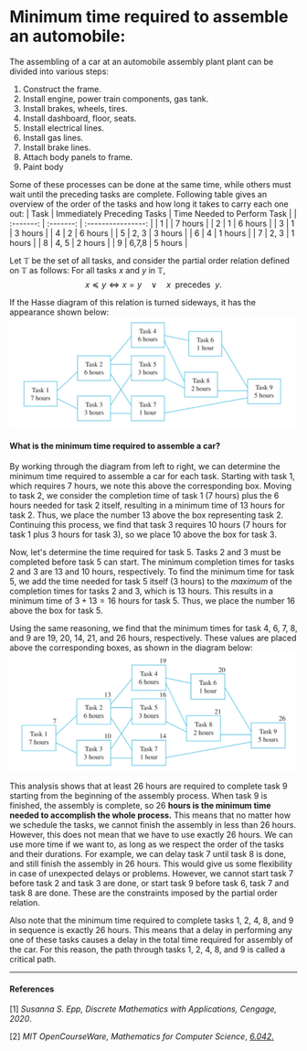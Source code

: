 #  Minimum time required to assemble an automobile:
The assembling of a car at an automobile assembly plant plant can be divided into various steps:
1. Construct the frame.
2. Install engine, power train components, gas tank.
3. Install brakes, wheels, tires.
4. Install dashboard, floor, seats.
5. Install electrical lines.
6. Install gas lines.
7. Install brake lines.
8. Attach body panels to frame.
9. Paint body

Some of these processes can be done at the same time, while others must wait until the preceding tasks are complete. Following table gives an overview of the order of the tasks and how long it takes to carry each one out:
| Task | Immediately Preceding Tasks | Time Needed to Perform Task |
| :-------: | :-------: | :----------------: |
|   1       |           |     7 hours        |
|   2       |   1       |     6 hours        |
|   3       |   1       |     3 hours        |
|   4       |   2       |     6 hours        |
|   5       |   2, 3    |     3 hours        |
|   6       |   4       |     1 hours        |
|   7       |   2, 3    |     1 hours        |
|   8       |   4, 5    |     2 hours        |
|   9       |   6,7,8   |     5 hours        |



Let $\mathbb{T}$ be the set of all tasks, and consider the partial order relation defined on $\mathbb{T}$ as follows: For all tasks $x$ and $y$ in $\mathbb{T}$,
$$x \preceq y \iff x = y \quad \vee \quad  x \enspace \text{precedes} \enspace y.$$

If the Hasse diagram of this relation is turned sideways, it has the appearance shown below:
![Task Diagram](task_diagram.jpeg)




#### What is the minimum time required to assemble a car? 
By working through the diagram from left to right, we can determine the minimum time required to assemble a car for each task. Starting with task $1$, which requires $7$ hours, we note this above the corresponding box. Moving to task $2$, we consider the completion time of task $1$ ($7$ hours) plus the $6$ hours needed for task $2$ itself, resulting in a minimum time of $13$ hours for task 2. Thus, we place the number $13$ above the box representing task $2$. Continuing this process, we find that task $3$ requires $10$ hours ($7$ hours for task $1$ plus $3$ hours for task $3$), so we place $10$ above the box for task $3$.


Now, let's determine the time required for task $5$. Tasks $2$ and $3$ must be completed before task $5$ can start. The minimum completion times for tasks $2$ and $3$ are $13$ and $10$ hours, respectively. To find the minimum time for task $5$, we add the time needed for task $5$ itself ($3$ hours) to the _maximum_ of the completion times for tasks $2$ and $3$, which is $13$ hours. This results in a minimum time of $3 + 13 = 16$ hours for task $5$. Thus, we place the number $16$ above the box for task $5$.


Using the same reasoning, we find that the minimum times for task $4$, $6$, $7$, $8$, and $9$ are $19$, $20$, $14$, $21$, and $26$ hours, respectively. These values are placed above the corresponding boxes, as shown in the diagram below:
![Task Diagram with time for each task](task_diagram_time.jpeg)



This analysis shows that at least $26$ hours are required to complete task $9$ starting from the
beginning of the assembly process. When task $9$ is finished, the assembly is complete, so
$26$ **hours is the minimum time needed to accomplish the whole process.** This means that no matter how we schedule the tasks, we cannot finish the assembly in less than $26$ hours. However, this does not mean that we have to use exactly $26$ hours. We can use more time if we want to, as long as we respect the order of the tasks and their durations. For example, we can delay task $7$ until task $8$ is done, and still finish the assembly in $26$ hours. This would give us some flexibility in case of unexpected delays or problems. However, we cannot start task $7$ before task $2$ and task $3$ are done, or start task $9$ before task $6$, task $7$ and task $8$ are done. These are the constraints imposed by the partial order relation.

Also note that the minimum time required to complete tasks $1$, $2$, $4$, $8$, and $9$ in sequence is
exactly $26$ hours. This means that a delay in performing any one of these tasks causes a
delay in the total time required for assembly of the car. For this reason, the path through
tasks $1$, $2$, $4$, $8$, and $9$ is called a critical path.


***
#### References

[1] _Susanna S. Epp, Discrete Mathematics with Applications, Cengage, 2020_.

[2] _MIT OpenCourseWare, Mathematics for Computer Science_, [_6.042_.](https://ocw.mit.edu/courses/electrical-engineering-and-computer-science/6-042j-mathematics-for-computer-science-fall-2010/ "Go to MIT OCW 6.042")

